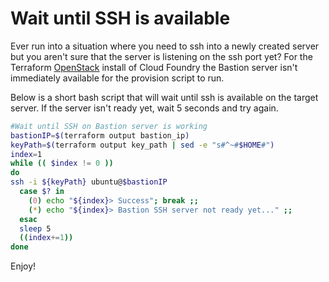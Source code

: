 # Wait until SSH is available

Ever run into a situation where you need to ssh into a newly created server but you aren't sure that the server is listening on the ssh port yet?  For the Terraform [OpenStack](https://github.com/cloudfoundry-community/terraform-openstack-cf-install) install of Cloud Foundry the Bastion server isn't immediately available for the provision script to run.

Below is a short bash script that will wait until ssh is available on the target server.  If the server isn't ready yet, wait 5 seconds and try again.


```bash
#Wait until SSH on Bastion server is working
bastionIP=$(terraform output bastion_ip)
keyPath=$(terraform output key_path | sed -e "s#^~#$HOME#")
index=1
while (( $index != 0 ))
do
ssh -i ${keyPath} ubuntu@$bastionIP
  case $? in
    (0) echo "${index}> Success"; break ;;
    (*) echo "${index}> Bastion SSH server not ready yet..." ;;
  esac
  sleep 5
  ((index+=1))
done
```

Enjoy!
